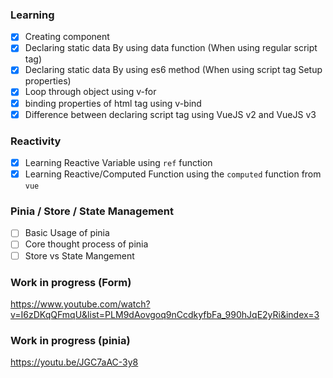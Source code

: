 ### Learning

- [x] Creating component
- [x] Declaring static data By using data function (When using regular script tag)
- [x] Declaring static data By using es6 method (When using script tag Setup properties)
- [x] Loop through object using v-for
- [x] binding properties of html tag using v-bind
- [x] Difference between declaring script tag using VueJS v2 and VueJS v3

### Reactivity

- [x] Learning Reactive Variable using `ref` function
- [x] Learning Reactive/Computed Function using the `computed` function from `vue`

### Pinia / Store / State Management

- [ ] Basic Usage of pinia
- [ ] Core thought process of pinia
- [ ] Store vs State Mangement

### Work in progress (Form)

https://www.youtube.com/watch?v=I6zDKqQFmqU&list=PLM9dAovgoq9nCcdkyfbFa_990hJqE2yRi&index=3

### Work in progress (pinia)

https://youtu.be/JGC7aAC-3y8
